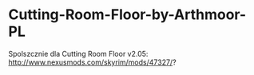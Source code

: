 # Cutting-Room-Floor-by-Arthmoor-PL
Spolszcznie dla Cutting Room Floor v2.05: http://www.nexusmods.com/skyrim/mods/47327/?

